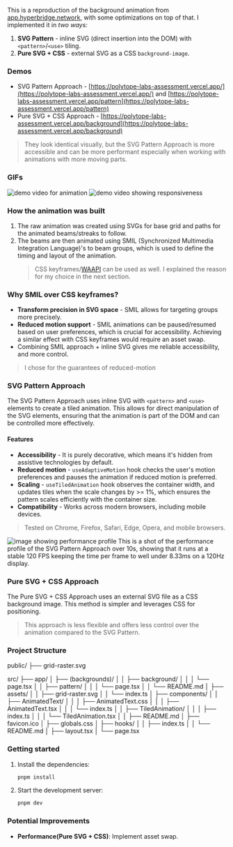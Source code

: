 This is a reproduction of the background animation from [app.hyperbridge.network](https://app.hyperbridge.network), with
some optimizations on top of that. I implemented it in _two ways:_

1. **SVG Pattern** - inline SVG (direct insertion into the DOM) with `<pattern>`/`<use>` tiling.
2. **Pure SVG + CSS** - external SVG as a CSS `background-image`.

### Demos

* SVG Pattern Approach - [https://polytope-labs-assessment.vercel.app/](https://polytope-labs-assessment.vercel.app/)
  and [https://polytope-labs-assessment.vercel.app/pattern](https://polytope-labs-assessment.vercel.app/pattern)
* Pure SVG + CSS Approach - [https://polytope-labs-assessment.vercel.app/background](https://polytope-labs-assessment.vercel.app/background)

> They look identical visually, 
> but the SVG Pattern Approach is more accessible and can be more performant especially when
> working with animations with more moving parts.

### GIFs

<p class="flex">
    <img src="https://fatal-tomato-dolphin.myfilebase.com/ipfs/QmSFQbSEhFqwrwydU5zk7f1xVni2c4YeGrfq2pPbFWL5Az" alt="demo video for animation" />
    <img src="https://fatal-tomato-dolphin.myfilebase.com/ipfs/QmVdM5BZGprqEUgzJCTcAs74QWyU2yx2XN4hUzsK8DsvHv" alt="demo video showing responsiveness" />
</p>

### How the animation was built

1. The raw animation was created using SVGs for base grid and paths for the animated beams/streaks to follow.
2. The beams are then animated using SMIL (Synchronized Multimedia Integration Language)'s <animateTransform> to
   beam groups, which is used to
   define the timing and layout of the animation.
   > CSS keyframes/[WAAPI](https://developer.mozilla.org/en-US/docs/Web/API/Web_Animations_API) can be used as well. I
   explained the reason for my choice in the next section.

>

### Why SMIL over CSS keyframes?

- <b>Transform precision in SVG space</b> - SMIL allows for targeting groups more precisely.
- <b>Reduced motion support</b> - SMIL animations can be paused/resumed based on user preferences, which is crucial
  for accessibility.
  Achieving a similar effect with CSS keyframes would require an asset swap.
- Combining SMIL approach + inline SVG gives me reliable accessibility, and more control.
> I chose for the guarantees of reduced-motion

### SVG Pattern Approach

The SVG Pattern Approach uses inline SVG with `<pattern>` and `<use>` elements to create a tiled animation.
This allows for direct manipulation of the SVG elements, ensuring that the animation is part of the DOM and can be
controlled more effectively.

#### Features

- <b>Accessibility</b> - It is purely decorative, which means it's hidden from assistive technologies by default.
- <b>Reduced motion</b> - `useAdaptiveMotion` hook checks the user's motion preferences and pauses the animation
  if reduced motion is preferred.
- <b>Scaling</b> - `useTiledAnimation` hook observes the container width, and updates tiles when the scale changes by >=
  1%, which ensures the pattern scales efficiently with the container size.
- <b>Compatibility</b> - Works across modern browsers, including mobile devices.
> Tested on Chrome, Firefox, Safari, Edge, Opera, and mobile browsers.

<img src="https://fatal-tomato-dolphin.myfilebase.com/ipfs/QmPtAUXq9W29ZPWMiD7MYNPR3QFzJE7ghuHN3LRV6QhGKL" alt="image showing performance profile">
This is a shot of the performance profile of the SVG Pattern Approach over 10s, 
showing that it runs at a stable 120 FPS keeping the time per frame to well under 8.33ms on a 120Hz display.

### Pure SVG + CSS Approach
The Pure SVG + CSS Approach uses an external SVG file as a CSS background image. This method is simpler and leverages
CSS for positioning.
> This approach is less flexible and offers less control over the animation compared to the SVG Pattern.


### Project Structure

public/
├── grid-raster.svg <!-- SVG with streak animation -->

src/
├── app/
│   ├── (backgrounds)/  <!-- Route group for background-related components -->
│   │   ├── background/
│   │   │   └── page.tsx  <!-- Pure CSS + SVG animation route -->
│   │   ├── pattern/
│   │   │   └── page.tsx  <!-- SVG Pattern route -->
│   │   └── README.md
│   ├── assets/
│   │   ├── grid-raster.svg
│   │   └── index.ts
│   ├── components/
│   │   ├── AnimatedText/  <!-- Animated Text component -->
│   │   │   ├── AnimatedText.css
│   │   │   ├── AnimatedText.tsx
│   │   │   └── index.ts
│   │   ├── TiledAnimation/  <!-- Tiled Animation component -->
│   │   │   ├── index.ts
│   │   │   └── TiledAnimation.tsx
│   │   ├── README.md
│   ├── favicon.ico
│   ├── globals.css
│   ├── hooks/
│   │   ├── index.ts
│   │   └── README.md
│   ├── layout.tsx
│   └── page.tsx


### Getting started
1. Install the dependencies:

   ```bash
   pnpm install
   ```

2. Start the development server:

   ```bash
   pnpm dev
   ```
   
### Potential Improvements
- **Performance(Pure SVG + CSS)**: Implement asset swap.

